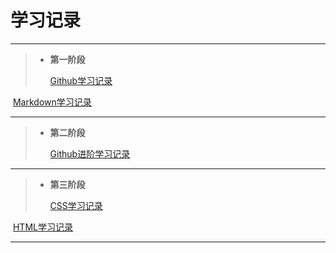 #                                    学习记录

---



> * **第一阶段**       
>
>    [Github学习记录](https://github.com/tizi123139/Tasks/blob/main/Github%E7%9A%84%E5%AD%A6%E4%B9%A0%E8%AE%B0%E5%BD%95.md)

​             [Markdown学习记录](https://github.com/tizi123139/Tasks/blob/main/Markdown%E7%9A%84%E5%AD%A6%E4%B9%A0%E8%AE%B0%E5%BD%95.md)

---





> * **第二阶段**      
>
>    [Github进阶学习记录](https://github.com/tizi123139/Tasks/blob/main/Github%E8%BF%9B%E9%98%B6%E5%AD%A6%E4%B9%A0%E7%AC%94%E8%AE%B0.md)

---





> * **第三阶段**     
>
>     [CSS学习记录](https://github.com/tizi123139/Tasks/blob/main/CSS学习笔记.md)

​                 [HTML学习记录](https://github.com/tizi123139/Tasks/blob/main/HTML学习笔记.md)

---

